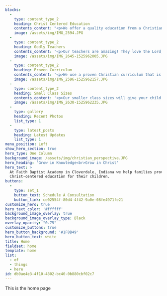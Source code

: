 ```yaml
---
blocks:
  - 
    type: content_type_2
    heading: Christ Centered Education
    contents_content: "<p>We offer a quality education from a Christian perspective that shares your values. If you love Jesus and want to raise your children in an environment where their faith is encouraged and developed in every aspect of school - you'll love Faith Baptist Academy.</p>"
    image: /assets/img/IMG_2594.JPG
  - 
    type: content_type_2
    heading: Godly Teachers
    contents_content: '<p>Our teachers are amazing! They love the Lord, and they love teaching children. Your child will have a teacher that prays with him and for him. Our desire is to help you "<i>bring them up in the nurture and admonition of the Lord</i>."</p>'
    image: /assets/img/IMG_2645-1525962005.JPG
  - 
    type: content_type_2
    heading: Proven Curriculum
    contents_content: '<p>We use a proven Christian curriculum that is being used all over the nation.&nbsp; <b>Your kids are not an experiment.</b> The curriculum we use has been used successfully for decades by hundreds of thousands of students around the world.<br></p>'
    image: /assets/img/IMG_2596-1525962157.JPG
  - 
    type: content_type_2
    heading: Small Class Sizes
    contents_content: '<p>Our smaller class sizes will give your child a unique opportunity to receive more personal attention for their educational experience.<br></p>'
    image: /assets/img/IMG_2630-1525962235.JPG
  - 
    type: gallery
    heading: Recent Photos
    list_type: 1
  - 
    type: latest_posts
    heading: Latest Updates
    list_type: 1
menu_position: Left
show_hero_section: true
hero_type: One Column
background_image: /assets/img/christian_perspective.JPG
hero_heading: 'Grow in Knowledge<br>Grow in Christ'
hero_text: >
  At Faith Baptist Academy in Cloverdale, Indiana we help families provide a safe, sound and
  Christ-centered education for their children.
buttons:
  - 
    type: set_1
    button_text: Schedule A Consultation
    button_link: ce02554f-80d4-4f42-9a0e-08fe4971fe21
customize_hero: true
hero_text_color: '#ffffff'
background_image_overlay: true
background_image_overlay_type: Black
overlay_opacity: "0.75"
customize_buttons: true
hero_button_background: '#1F8B49'
hero_button_text: white
title: Home
fieldset: home
template: home
list:
  - of
  - things
  - here
id: db0ae4e3-4f10-4802-bc40-0b880cbf02c7
---
```

This is the home page